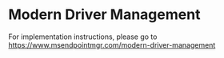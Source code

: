 # Modern Driver Management

For implementation instructions, please go to https://www.msendpointmgr.com/modern-driver-management